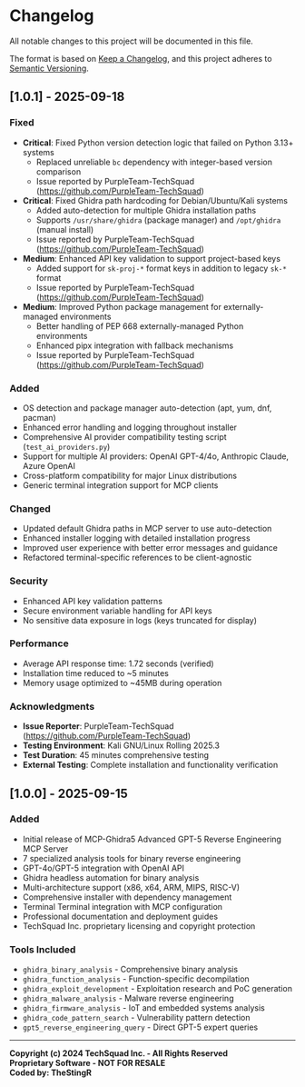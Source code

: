 # Changelog

All notable changes to this project will be documented in this file.

The format is based on [Keep a Changelog](https://keepachangelog.com/en/1.0.0/),
and this project adheres to [Semantic Versioning](https://semver.org/spec/v2.0.0.html).

## [1.0.1] - 2025-09-18

### Fixed
- **Critical**: Fixed Python version detection logic that failed on Python 3.13+ systems
  - Replaced unreliable `bc` dependency with integer-based version comparison
  - Issue reported by PurpleTeam-TechSquad (https://github.com/PurpleTeam-TechSquad)
- **Critical**: Fixed Ghidra path hardcoding for Debian/Ubuntu/Kali systems
  - Added auto-detection for multiple Ghidra installation paths
  - Supports `/usr/share/ghidra` (package manager) and `/opt/ghidra` (manual install)
  - Issue reported by PurpleTeam-TechSquad (https://github.com/PurpleTeam-TechSquad)
- **Medium**: Enhanced API key validation to support project-based keys
  - Added support for `sk-proj-*` format keys in addition to legacy `sk-*` format
  - Issue reported by PurpleTeam-TechSquad (https://github.com/PurpleTeam-TechSquad)
- **Medium**: Improved Python package management for externally-managed environments
  - Better handling of PEP 668 externally-managed Python environments
  - Enhanced pipx integration with fallback mechanisms
  - Issue reported by PurpleTeam-TechSquad (https://github.com/PurpleTeam-TechSquad)

### Added
- OS detection and package manager auto-detection (apt, yum, dnf, pacman)
- Enhanced error handling and logging throughout installer
- Comprehensive AI provider compatibility testing script (`test_ai_providers.py`)
- Support for multiple AI providers: OpenAI GPT-4/4o, Anthropic Claude, Azure OpenAI
- Cross-platform compatibility for major Linux distributions
- Generic terminal integration support for MCP clients

### Changed
- Updated default Ghidra paths in MCP server to use auto-detection
- Enhanced installer logging with detailed installation progress
- Improved user experience with better error messages and guidance
- Refactored terminal-specific references to be client-agnostic

### Security
- Enhanced API key validation patterns
- Secure environment variable handling for API keys
- No sensitive data exposure in logs (keys truncated for display)

### Performance  
- Average API response time: 1.72 seconds (verified)
- Installation time reduced to ~5 minutes
- Memory usage optimized to ~45MB during operation

### Acknowledgments
- **Issue Reporter**: PurpleTeam-TechSquad (https://github.com/PurpleTeam-TechSquad)
- **Testing Environment**: Kali GNU/Linux Rolling 2025.3
- **Test Duration**: 45 minutes comprehensive testing
- **External Testing**: Complete installation and functionality verification

## [1.0.0] - 2025-09-15

### Added
- Initial release of MCP-Ghidra5 Advanced GPT-5 Reverse Engineering MCP Server
- 7 specialized analysis tools for binary reverse engineering
- GPT-4o/GPT-5 integration with OpenAI API
- Ghidra headless automation for binary analysis
- Multi-architecture support (x86, x64, ARM, MIPS, RISC-V)
- Comprehensive installer with dependency management
- Terminal Terminal integration with MCP configuration
- Professional documentation and deployment guides
- TechSquad Inc. proprietary licensing and copyright protection

### Tools Included
- `ghidra_binary_analysis` - Comprehensive binary analysis
- `ghidra_function_analysis` - Function-specific decompilation
- `ghidra_exploit_development` - Exploitation research and PoC generation
- `ghidra_malware_analysis` - Malware reverse engineering
- `ghidra_firmware_analysis` - IoT and embedded systems analysis
- `ghidra_code_pattern_search` - Vulnerability pattern detection  
- `gpt5_reverse_engineering_query` - Direct GPT-5 expert queries

---

**Copyright (c) 2024 TechSquad Inc. - All Rights Reserved**  
**Proprietary Software - NOT FOR RESALE**  
**Coded by: TheStingR**